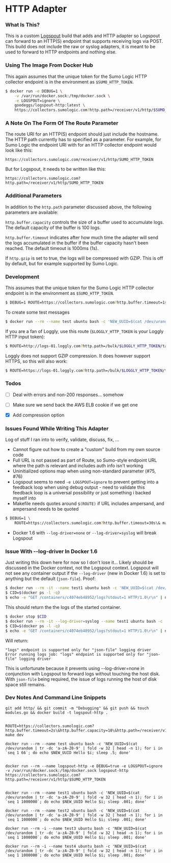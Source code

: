 # HTTP Adapter


### What Is This?

This is a custom [Logspout](https://github.com/gliderlabs/logspout) build that adds and HTTP adapter so Logspout can forward to an HTTP(S) endpoint that supports receiving logs via POST. This build does not include the raw or syslog adapters, it is meant to be used to forward to HTTP endpoints and nothing else.


### Using The Image From Docker Hub

This again assumes that the unique token for the Sumo Logic HTTP collector endpoint is in the environment as `$SUMO_HTTP_TOKEN`.

```bash
$ docker run -e DEBUG=1 \
    -v /var/run/docker.sock:/tmp/docker.sock \
    -e LOGSPOUT=ignore \
    goodeggs/logspout-http:latest \
    https://collectors.sumologic.com?http.path=/receiver/v1/http/$SUMO_HTTP_TOKEN\&http.gzip=true
```


### A Note On The Form Of The Route Parameter

The route URI for an HTTP(S) endpoint should just include the hostname. The HTTP path currently has to specified as a parameter. For example, for Sumo Logic the endpoint URI with for an HTTP collector endpoint would look like this:

```
https://collectors.sumologic.com/receiver/v1/http/SUMO_HTTP_TOKEN
```

But for Logspout, it needs to be written like this:

```
https://collectors.sumologic.com?http.path=/receiver/v1/http/SUMO_HTTP_TOKEN
```


### Additional Parameters

In addition to the `http.path` parameter discussed above, the following parameters are available:

`http.buffer.capacity` controls the size of a buffer used to accumulate logs. The default capacity of the buffer is 100 logs.

`http.buffer.timeout` indicates after how much time the adapter will send the logs accumulated in the buffer if the buffer capacity hasn't been reached. The default timeout is 1000ms (1s).

If `http.gzip` is set to true, the logs will be compressed with GZIP. This is off by default, but for example supported by Sumo Logic.


### Development 

This assumes that the unique token for the Sumo Logic HTTP collector endpoint is in the environment as ```$SUMO_HTTP_TOKEN```.

```bash
$ DEBUG=1 ROUTE=https://collectors.sumologic.com?http.buffer.timeout=1s\&http.buffer.capacity=100\&http.path=/receiver/v1/http/$SUMO_HTTP_TOKEN\&http.gzip=true make dev
```

To create some test messages

```bash
$ docker run --rm --name test ubuntu bash -c 'NEW_UUID=$(cat /dev/urandom | tr -dc 'a-zA-Z0-9' | fold -w 32 | head -n 1); for i in `seq 1 10`; do echo $NEW_UUID Hello $i; sleep 1; done' && CID=$(docker ps -l -q)
```

If you are a fan of Loggly, use this route (`$LOGGLY_HTTP_TOKEN` is your Loggly HTTP input token):

```bash
$ ROUTE=http://logs-01.loggly.com?http.path=/bulk/$LOGGLY_HTTP_TOKEN/tag/bulk/ make dev
```

Loggly does not support GZIP compression. It does however support HTTPS, so this will also work:

```bash
$ ROUTE=https://logs-01.loggly.com?http.path=/bulk/$LOGGLY_HTTP_TOKEN/tag/bulk/ make dev
```


### Todos

- [ ] Deal with errors and non-200 responses... somehow
- [ ] Make sure we send back the AWS ELB cookie if we get one
- [X] Add compression option


### Issues Found While Writing This Adapter

Log of stuff I ran into to verify, validate, discuss, fix, ...

* Cannot figure out how to create a "custom" build from my own source code
* Full URL is not passed as part of Route, so Sumo-style endpoint URL where the path is relevant and includes auth info isn't working
* Uninitialized options map when using non-standard parameter (#75, #76)
* Logspout seems to need ```-e LOGSPOUT=ignore``` to prevent getting into a feedback loop when using debug output - need to validate this feedback loop is a universal possibility or just something i backed myself into
* Makefile needs quotes around ```$(ROUTE)``` if URL includes ampersand, and ampersand needs to be quoted
```bash
$ DEBUG=1 \
    ROUTE=https://collectors.sumologic.com?http.buffer.timeout=30s\& make dev
```
* Docker 1.6 with ```--log-driver=none``` or ```--log-driver=syslog``` will break Logspout


### Issue With --log-driver In Docker 1.6

Just writing this down here for now so I don't lose it... Likely should be discussed in the Docker context, not the Logspout context. Logspout will not see any container output if the ```--log-driver``` (new in Docker 1.6) is set to anything but the default (```json-file```). Proof:

```bash
$ docker run --rm -it --name test1 ubuntu bash -c 'NEW_UUID=$(cat /dev/urandom | tr -dc 'a-zA-Z0-9' | fold -w 32 | head -n 1); for i in `seq 1 10000`; do echo $NEW_UUID Hello $i; sleep 1; done'
$ CID=$(docker ps -l -q)
$ echo -e "GET /containers/c4074eb48952/logs?stdout=1 HTTP/1.0\r\n" | nc -U /var/run/docker.sock
```

This should return the the logs of the started container.

```bash
$ docker stop $CID
$ docker run --rm -it --log-driver=syslog --name test1 ubuntu bash -c 'NEW_UUID=$(cat /dev/urandom | tr -dc 'a-zA-Z0-9' | fold -w 32 | head -n 1); for i in `seq 1 10000`; do echo $NEW_UUID Hello $i; sleep 1; done'
$ CID=$(docker ps -l -q)
$ echo -e "GET /containers/c4074eb48952/logs?stdout=1 HTTP/1.0\r\n" | nc -U /var/run/docker.sock
```

Will return:

```
"logs" endpoint is supported only for "json-file" logging driver
Error running logs job: "logs" endpoint is supported only for "json-file" logging driver
```

This is unfortunate because it prevents using --log-driver=none in conjunction with Logspout to forward logs without touching the host disk. With ```json-file``` being required, the issue of logs running the host of disk space still remains.


### Dev Notes And Command Line Snippets

```
git add http/ && git commit -m "Debugging" && git push && touch modules.go && docker build -t logspout-http .


ROUTE=https://collectors.sumologic.com?http.buffer.timeout=2s\&http.buffer.capacity=10\&http.path=/receiver/v1/http/$SUMO_HTTP_TOKEN make dev

docker run --rm --name test ubuntu bash -c 'NEW_UUID=$(cat /dev/urandom | tr -dc 'a-zA-Z0-9' | fold -w 32 | head -n 1); for i in `seq 1 66`; do echo $NEW_UUID Hello $i; sleep .5; done'


docker run --rm --name logspout-http -e DEBUG=true -e LOGSPOUT=ignore -v /var/run/docker.sock:/tmp/docker.sock logspout-http https://collectors.sumologic.com?http.path=/receiver/v1/http/$SUMO_HTTP_TOKEN


docker run --rm --name test1 ubuntu bash -c 'NEW_UUID=$(cat /dev/urandom | tr -dc 'a-zA-Z0-9' | fold -w 32 | head -n 1); for i in `seq 1 1000000`; do echo $NEW_UUID Hello $i; sleep .001; done'

docker run --rm --name test2 ubuntu bash -c 'NEW_UUID=$(cat /dev/urandom | tr -dc 'a-zA-Z0-9' | fold -w 32 | head -n 1); for i in `seq 1 1000000`; do echo $NEW_UUID Hello $i; sleep .001; done'

docker run --rm -i --name test3 ubuntu bash -c 'NEW_UUID=$(cat /dev/urandom | tr -dc 'a-zA-Z0-9' | fold -w 32 | head -n 1); for i in `seq 1 1000000`; do echo $NEW_UUID Hello $i; sleep .001; done'

docker run --rm -i --name test4 ubuntu bash -c 'NEW_UUID=$(cat /dev/urandom | tr -dc 'a-zA-Z0-9' | fold -w 32 | head -n 1); for i in `seq 1 1000000`; do echo $NEW_UUID Hello $i; sleep .001; done'
```

